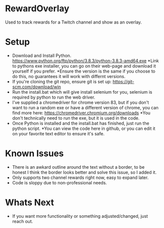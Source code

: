 # RewardOverlay
Used to track rewards for a Twitch channel and show as an overlay.


# Setup
* Download and Install Python. https://www.python.org/ftp/python/3.8.3/python-3.8.3-amd64.exe
  *Link to pythons exe installer, you can go on their web-page and download it yourself if you prefer.
  *Ensure the version is the same if you choose to do this, no guarantees it will work with differnt versions.
* If you're cloning the git repo, ensure git is set up: https://git-scm.com/download/win
* Run the install.bat which will give install selenium for you, selenium is required by python to run the web driver.
* I've supplied a chromedriver for chrome version 83, but if you don't want to run a random exe or have a different version of chrome, you can find more here: https://chromedriver.chromium.org/downloads
  *You don't technically need to run the exe, but it is used in the code.
* Once Python is installed and the install.bat has finished, just run the python script.
  *You can view the code here in github, or you can edit it on your favorite text editor to ensure it's safe.

# Known Issues
* There is an awkard outline around the text without a border, to be honest I think the border looks better and solve this issue, so I added it.
* Only supports two channel rewards right now, easy to expand later.
* Code is sloppy due to non-professional needs.

# Whats Next
* If you want more functionality or something adjusted/changed, just reach out.
